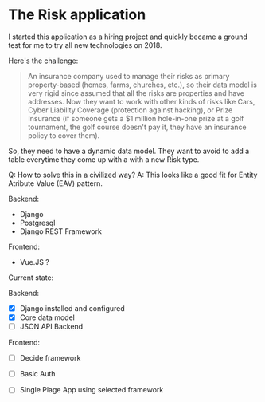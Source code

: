 # The Risk application

I started this application as a hiring project and quickly became a ground test for me to try all new technologies on 2018.

Here's the challenge:

> An insurance company used to manage their risks as primary property-based (homes, farms, churches, etc.), so their data model is very rigid since assumed that all the risks are properties and have addresses. Now they want to work with other kinds of risks like Cars, Cyber Liability Coverage (protection against hacking), or Prize Insurance (if someone gets a $1 million hole-in-one prize at a golf tournament, the golf course doesn't pay it, they have an insurance policy to cover them).

So, they need to have a dynamic data model. They want to avoid to add a table everytime they come up with a with a new Risk type. 

Q: How to solve this in a civilized way?
A: This looks like a good fit for Entity Atribute Value (EAV) pattern.

Backend:
- Django
- Postgresql
- Django REST Framework

Frontend:
- Vue.JS ?

Current state:

Backend:

- [x] Django installed and configured
- [x] Core data model
- [ ] JSON API Backend

Frontend:
- [ ] Decide framework
- [ ] Basic Auth
- [ ] Single Plage App using selected framework

